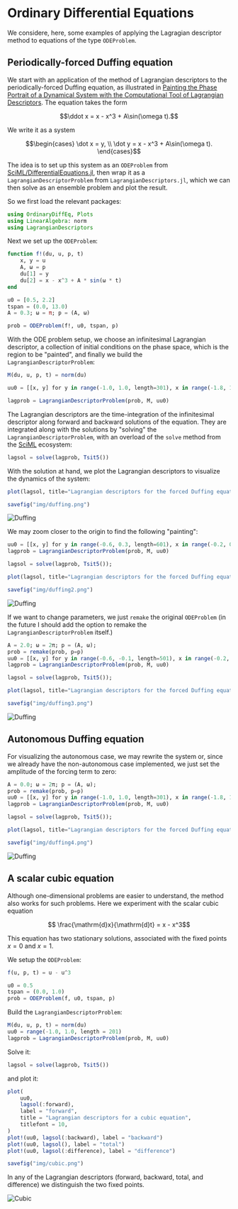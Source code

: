# Ordinary Differential Equations

We considere, here, some examples of applying the Lagragian descriptor method to equations of the type `ODEProblem`.

## Periodically-forced Duffing equation

We start with an application of the method of Lagrangian descriptors to the periodically-forced Duffing equation, as illustrated in [Painting the Phase Portrait of a Dynamical System with the Computational Tool of Lagrangian Descriptors](https://www.ams.org/journals/notices/202206/noti2489/noti2489.html?adat=June/July%202022&trk=2489&galt=none&cat=feature&pdfissue=202206&pdffile=rnoti-p936.pdf). The equation takes the form

```math
\ddot x = x - x^3 + A\sin(\omega t).
```

We write it as a system

```math
\begin{cases}
  \dot x = y, \\
  \dot y = x - x^3 + A\sin(\omega t).
\end{cases}
```

The idea is to set up this system as an `ODEProblem` from [SciML/DifferentialEquations.jl](https://github.com/SciML/DifferentialEquations.jl), then wrap it as a `LagrangianDescriptorProblem` from `LagrangianDescriptors.jl`, which we can then solve as an ensemble problem and plot the result.

So we first load the relevant packages:

```julia duffing
using OrdinaryDiffEq, Plots
using LinearAlgebra: norm
using LagrangianDescriptors
```

Next we set up the `ODEProblem`:

```julia duffing
function f!(du, u, p, t)
    x, y = u
    A, ω = p
    du[1] = y
    du[2] = x - x^3 + A * sin(ω * t)
end

u0 = [0.5, 2.2]
tspan = (0.0, 13.0)
A = 0.3; ω = π; p = (A, ω)

prob = ODEProblem(f!, u0, tspan, p)
```

With the ODE problem setup, we choose an infinitesimal Lagrangian descriptor, a collection of initial conditions on the phase space, which is the region to be "painted", and finally we build the `LagrangianDescriptorProblem`:

```julia duffing
M(du, u, p, t) = norm(du)

uu0 = [[x, y] for y in range(-1.0, 1.0, length=301), x in range(-1.8, 1.8, length=301)]

lagprob = LagrangianDescriptorProblem(prob, M, uu0)
```

The Lagrangian descriptors are the time-integration of the infinitesimal descriptor along forward and backward solutions of the equation. They are integrated along with the solutions by "solving" the `LagrangianDescriptorProblem`, with an overload of the `solve` method from the [SciML](https://sciml.ai) ecosystem:

```julia duffing
lagsol = solve(lagprob, Tsit5())
```

With the solution at hand, we plot the Lagrangian descriptors to visualize the dynamics of the system:

```julia duffing
plot(lagsol, title="Lagrangian descriptors for the forced Duffing equation \$\\ddot x = x - x^3 + A\\sin(\\omega t)\$\nwith A=$A and ω=$ω", titlefont=8, xlabel="\$x\$", ylabel="\$\\dot x\$")

savefig("img/duffing.png")
```

![Duffing](img/duffing.png)

We may zoom closer to the origin to find the following "painting":

```julia duffing
uu0 = [[x, y] for y in range(-0.6, 0.3, length=601), x in range(-0.2, 0.4, length=401)]
lagprob = LagrangianDescriptorProblem(prob, M, uu0)

lagsol = solve(lagprob, Tsit5());

plot(lagsol, title="Lagrangian descriptors for the forced Duffing equation \$\\ddot x = x - x^3 + A\\sin(\\omega t)\$\nwith A=$A and ω=$ω", titlefont=8, xlabel="\$x\$", ylabel="\$\\dot x\$")

savefig("img/duffing2.png")
```

![Duffing](img/duffing2.png)

If we want to change parameters, we just `remake` the original `ODEProblem` (in the future I should add the option to remake the `LagrangianDescriptorProblem` itself.)

```julia
A = 2.0; ω = 2π; p = (A, ω);
prob = remake(prob, p=p)
uu0 = [[x, y] for y in range(-0.6, -0.1, length=501), x in range(-0.2, 0.3, length=401)]
lagprob = LagrangianDescriptorProblem(prob, M, uu0)

lagsol = solve(lagprob, Tsit5());

plot(lagsol, title="Lagrangian descriptors for the forced Duffing equation \$\\ddot x = x - x^3 + A\\sin(\\omega t)\$\nwith A=$A and ω=$ω", titlefont=8, xlabel="\$x\$", ylabel="\$\\dot x\$")

savefig("img/duffing3.png")
```

![Duffing](img/duffing3.png)

## Autonomous Duffing equation

For visualizing the autonomous case, we may rewrite the system or, since we already have the non-autonomous case implemented, we just set the amplitude of the forcing term to zero:

```julia
A = 0.0; ω = 2π; p = (A, ω);
prob = remake(prob, p=p)
uu0 = [[x, y] for y in range(-1.0, 1.0, length=301), x in range(-1.8, 1.8, length=301)]
lagprob = LagrangianDescriptorProblem(prob, M, uu0)

lagsol = solve(lagprob, Tsit5());

plot(lagsol, title="Lagrangian descriptors for the forced Duffing equation \$\\ddot x = x - x^3 + A\\sin(\\omega t)\$\nwith A=$A and ω=$ω", titlefont=8, xlabel="\$x\$", ylabel="\$\\dot x\$")

savefig("img/duffing4.png")
```

![Duffing](img/duffing4.png)

## A scalar cubic equation

Although one-dimensional problems are easier to understand, the method also works for such problems. Here we experiment with the scalar cubic equation

```math
   \frac{\mathrm{d}x}{\mathrm{d}t} = x - x^3
```

This equation has two stationary solutions, associated with the fixed points $x=0$ and $x=1$.

We setup the `ODEProblem`:

```julia
f(u, p, t) = u - u^3

u0 = 0.5
tspan = (0.0, 1.0)
prob = ODEProblem(f, u0, tspan, p)
```

Build the `LagrangianDescriptorProblem`:

```julia
M(du, u, p, t) = norm(du)
uu0 = range(-1.0, 1.0, length = 201)
lagprob = LagrangianDescriptorProblem(prob, M, uu0)
```

Solve it:

```julia
lagsol = solve(lagprob, Tsit5())
```

and plot it:

```julia
plot(
    uu0,
    lagsol(:forward),
    label = "forward",
    title = "Lagrangian descriptors for a cubic equation",
    titlefont = 10,
)
plot!(uu0, lagsol(:backward), label = "backward")
plot!(uu0, lagsol(), label = "total")
plot!(uu0, lagsol(:difference), label = "difference")

savefig("img/cubic.png")
```

In any of the Lagrangian descriptors (forward, backward, total, and difference) we distinguish the two fixed points.

![Cubic](img/cubic.png)
